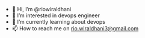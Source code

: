 - 👋 Hi, I’m @riowiraldhani
- 👀 I’m interested in devops engineer
- 🌱 I’m currently learning about devops
- 📫 How to reach me on rio.wiraldhani3@gmail.com

<!---
riowiraldhani/riowiraldhani is a ✨ special ✨ repository because its `README.md` (this file) appears on your GitHub profile.
You can click the Preview link to take a look at your changes.
--->
